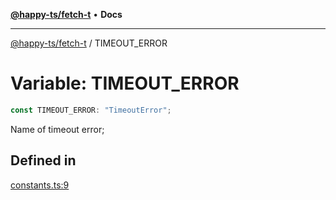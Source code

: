 [**@happy-ts/fetch-t**](../README.md) • **Docs**

***

[@happy-ts/fetch-t](../README.md) / TIMEOUT\_ERROR

# Variable: TIMEOUT\_ERROR

```ts
const TIMEOUT_ERROR: "TimeoutError";
```

Name of timeout error;

## Defined in

[constants.ts:9](https://github.com/JiangJie/fetch-t/blob/61346c95bab5342bcbd9e97bca747ef24af2eac6/src/fetch/constants.ts#L9)
